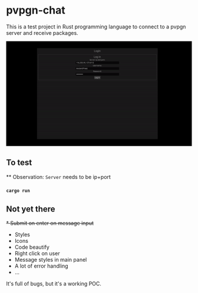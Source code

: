 # pvpgn-chat

This is a test project in Rust programming language to connect to a pvpgn server and receive packages.

![](demo.gif)

## To test

** Observation: `Server` needs to be ip+port

#### `cargo run`

## Not yet there
~~* Submit on enter on message input~~
* Styles
* Icons
* Code beautify
* Right click on user
* Message styles in main panel
* A lot of error handling
* ...

It's full of bugs, but it's a working POC.
